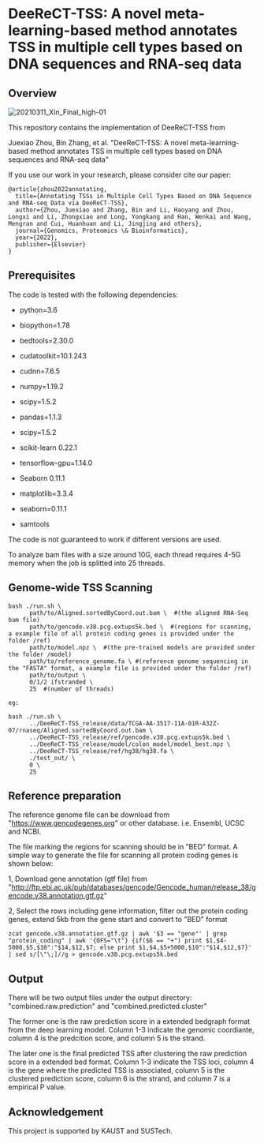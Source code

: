 # DeeReCT-TSS: A novel meta-learning-based method annotates TSS in multiple cell types based on DNA sequences and RNA-seq data



## Overview

![20210311_Xin_Final_high-01](https://cdn.jsdelivr.net/gh/JoshuaChou2018/oss@main/uPic/20210311_Xin_Final_high-01.086AK8.jpg)

This repository contains the implementation of DeeReCT-TSS from 

Juexiao Zhou, Bin Zhang, et al. "DeeReCT-TSS: A novel meta-learning-based method annotates TSS in multiple cell types based on DNA sequences and RNA-seq data"

If you use our work in your research, please consider cite our paper:

```
@article{zhou2022annotating,
  title={Annotating TSSs in Multiple Cell Types Based on DNA Sequence and RNA-seq Data via DeeReCT-TSS},
  author={Zhou, Juexiao and Zhang, Bin and Li, Haoyang and Zhou, Longxi and Li, Zhongxiao and Long, Yongkang and Han, Wenkai and Wang, Mengran and Cui, Huanhuan and Li, Jingjing and others},
  journal={Genomics, Proteomics \& Bioinformatics},
  year={2022},
  publisher={Elsevier}
}
```

## Prerequisites

The code is tested with the following dependencies:

- python=3.6

- biopython=1.78

- bedtools=2.30.0

- cudatoolkit=10.1.243

- cudnn=7.6.5

- numpy=1.19.2

- scipy=1.5.2

- pandas=1.1.3

- scipy=1.5.2

- scikit-learn 0.22.1

- tensorflow-gpu=1.14.0

- Seaborn 0.11.1

- matplotlib=3.3.4

- seaborn=0.11.1

- samtools

	

The code is not guaranteed to work if different versions are used. 

To analyze bam files with a size around 10G, each thread requires 4-5G memory when the job is splitted into 25 threads. 

## Genome-wide TSS Scanning

```
bash ./run.sh \
      path/to/Aligned.sortedByCoord.out.bam \  #(the aligned RNA-Seq bam file)
      path/to/gencode.v38.pcg.extups5k.bed \  #(regions for scanning, a example file of all protein coding genes is provided under the folder /ref)
      path/to/model.npz \  #(the pre-trained models are provided under the folder /model)
      path/to/reference_genome.fa \ #(reference genome sequencing in the "FASTA" format, a example file is provided under the folder /ref)
      path/to/output \
      0/1/2 ifstranded \
      25  #(number of threads)

eg:

bash ./run.sh \
      ../DeeReCT-TSS_release/data/TCGA-AA-3517-11A-01R-A32Z-07/rnaseq/Aligned.sortedByCoord.out.bam \
      ../DeeReCT-TSS_release/ref/gencode.v38.pcg.extups5k.bed \
      ../DeeReCT-TSS_release/model/colon_model/model_best.npz \
      ../DeeReCT-TSS_release/ref/hg38/hg38.fa \
      ./test_out/ \
      0 \
      25
```

## Reference preparation  
The reference genome file can be download from "https://www.gencodegenes.org" or other database. i.e. Ensembl, UCSC and NCBI. 

The file marking the regions for scanning should be in "BED" format. A simple way to generate the file for scanning all protein coding genes is shown below:

1, Download gene annotation (gtf file) from "http://ftp.ebi.ac.uk/pub/databases/gencode/Gencode_human/release_38/gencode.v38.annotation.gtf.gz" 

2, Select the rows including gene information, filter out the protein coding genes, extend 5kb from the gene start and convert to "BED" format 

```
zcat gencode.v38.annotation.gtf.gz | awk '$3 == "gene"' | grep "protein_coding" | awk '{OFS="\t"} {if($6 == "+") print $1,$4-5000,$5,$10":"$14,$12,$7; else print $1,$4,$5+5000,$10":"$14,$12,$7}' | sed s/[\"\;]//g > gencode.v38.pcg.extups5k.bed
```

## Output
There will be two output files under the output directory: "combined.raw.prediction" and "combined.predicted.cluster"

The former one is the raw prediction score in a extended bedgraph format from the deep learning model. Column 1-3 indicate the genomic coordiante, column 4 is the predcition score, and column 5 is the strand. 

The later one is the final predicted TSS after clustering the raw prediction score in a extended bed format. Column 1-3 indicate the TSS loci, column 4 is the gene where the predicted TSS is associated, column 5 is the clustered prediction score, column 6 is the strand, and column 7 is a empirical P value.   

## Acknowledgement

This project is supported by KAUST and SUSTech. 

